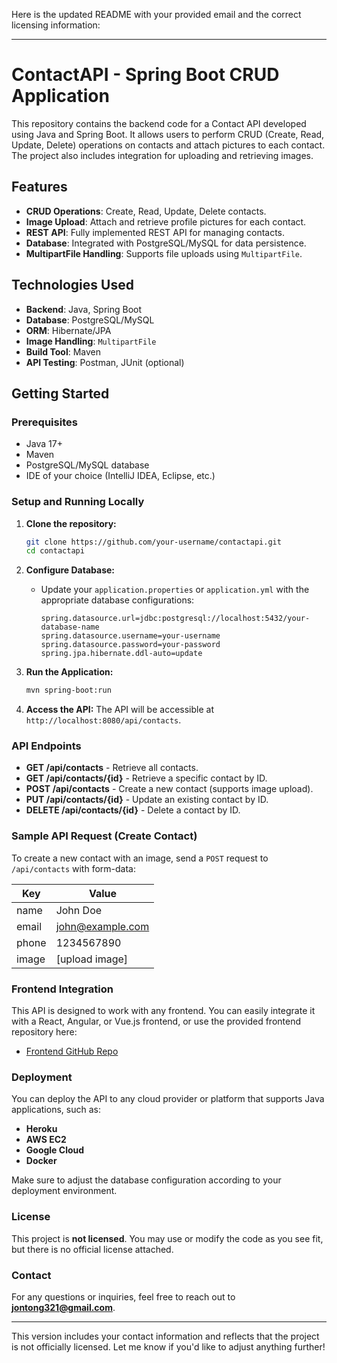 Here is the updated README with your provided email and the correct licensing information:

---

# ContactAPI - Spring Boot CRUD Application

This repository contains the backend code for a Contact API developed using Java and Spring Boot. It allows users to perform CRUD (Create, Read, Update, Delete) operations on contacts and attach pictures to each contact. The project also includes integration for uploading and retrieving images.

## Features

- **CRUD Operations**: Create, Read, Update, Delete contacts.
- **Image Upload**: Attach and retrieve profile pictures for each contact.
- **REST API**: Fully implemented REST API for managing contacts.
- **Database**: Integrated with PostgreSQL/MySQL for data persistence.
- **MultipartFile Handling**: Supports file uploads using `MultipartFile`.

## Technologies Used

- **Backend**: Java, Spring Boot
- **Database**: PostgreSQL/MySQL
- **ORM**: Hibernate/JPA
- **Image Handling**: `MultipartFile`
- **Build Tool**: Maven
- **API Testing**: Postman, JUnit (optional)

## Getting Started

### Prerequisites

- Java 17+
- Maven
- PostgreSQL/MySQL database
- IDE of your choice (IntelliJ IDEA, Eclipse, etc.)

### Setup and Running Locally

1. **Clone the repository:**
    ```bash
    git clone https://github.com/your-username/contactapi.git
    cd contactapi
    ```

2. **Configure Database:**
   - Update your `application.properties` or `application.yml` with the appropriate database configurations:
     ```properties
     spring.datasource.url=jdbc:postgresql://localhost:5432/your-database-name
     spring.datasource.username=your-username
     spring.datasource.password=your-password
     spring.jpa.hibernate.ddl-auto=update
     ```

3. **Run the Application:**
    ```bash
    mvn spring-boot:run
    ```

4. **Access the API:**
   The API will be accessible at `http://localhost:8080/api/contacts`.

### API Endpoints

- **GET /api/contacts** - Retrieve all contacts.
- **GET /api/contacts/{id}** - Retrieve a specific contact by ID.
- **POST /api/contacts** - Create a new contact (supports image upload).
- **PUT /api/contacts/{id}** - Update an existing contact by ID.
- **DELETE /api/contacts/{id}** - Delete a contact by ID.

### Sample API Request (Create Contact)

To create a new contact with an image, send a `POST` request to `/api/contacts` with form-data:

| Key         | Value          |
|-------------|----------------|
| name        | John Doe       |
| email       | john@example.com|
| phone       | 1234567890     |
| image       | [upload image] |

### Frontend Integration

This API is designed to work with any frontend. You can easily integrate it with a React, Angular, or Vue.js frontend, or use the provided frontend repository here:

- [Frontend GitHub Repo](https://github.com/Jonathan-Tong1/contactapp-main)

### Deployment

You can deploy the API to any cloud provider or platform that supports Java applications, such as:

- **Heroku**
- **AWS EC2**
- **Google Cloud**
- **Docker**

Make sure to adjust the database configuration according to your deployment environment.

### License

This project is **not licensed**. You may use or modify the code as you see fit, but there is no official license attached.

### Contact

For any questions or inquiries, feel free to reach out to **jontong321@gmail.com**.

---

This version includes your contact information and reflects that the project is not officially licensed. Let me know if you'd like to adjust anything further!
